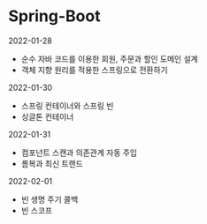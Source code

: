 # Spring-Boot
2022-01-28 
- 순수 자바 코드를 이용한 회원, 주문과 할인 도메인 설계
- 객체 지향 원리를 적용한 스프링으로 전환하기 

2022-01-30
- 스프링 컨테이너와 스프링 빈
- 싱글톤 컨테이너

2022-01-31
- 컴포넌트 스캔과 의존관계 자동 주입
- 롬복과 최신 트랜드

2022-02-01
- 빈 생명 주기 콜백
- 빈 스코프 
